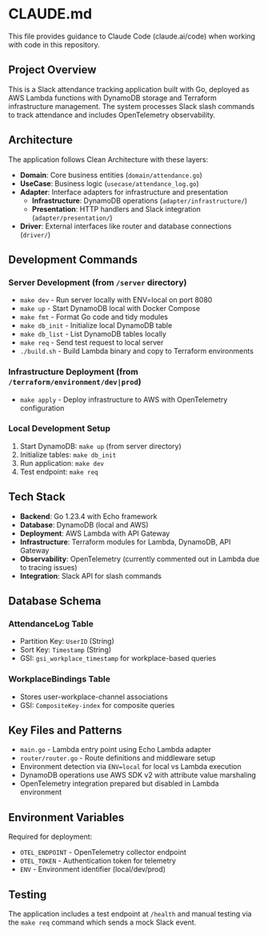 # CLAUDE.md

This file provides guidance to Claude Code (claude.ai/code) when working with code in this repository.

## Project Overview

This is a Slack attendance tracking application built with Go, deployed as AWS Lambda functions with DynamoDB storage and Terraform infrastructure management. The system processes Slack slash commands to track attendance and includes OpenTelemetry observability.

## Architecture

The application follows Clean Architecture with these layers:
- **Domain**: Core business entities (`domain/attendance.go`)
- **UseCase**: Business logic (`usecase/attendance_log.go`)
- **Adapter**: Interface adapters for infrastructure and presentation
  - **Infrastructure**: DynamoDB operations (`adapter/infrastructure/`)
  - **Presentation**: HTTP handlers and Slack integration (`adapter/presentation/`)
- **Driver**: External interfaces like router and database connections (`driver/`)

## Development Commands

### Server Development (from `/server` directory)
- `make dev` - Run server locally with ENV=local on port 8080
- `make up` - Start DynamoDB local with Docker Compose
- `make fmt` - Format Go code and tidy modules
- `make db_init` - Initialize local DynamoDB table
- `make db_list` - List DynamoDB tables locally
- `make req` - Send test request to local server
- `./build.sh` - Build Lambda binary and copy to Terraform environments

### Infrastructure Deployment (from `/terraform/environment/dev|prod`)
- `make apply` - Deploy infrastructure to AWS with OpenTelemetry configuration

### Local Development Setup
1. Start DynamoDB: `make up` (from server directory)
2. Initialize tables: `make db_init`
3. Run application: `make dev`
4. Test endpoint: `make req`

## Tech Stack

- **Backend**: Go 1.23.4 with Echo framework
- **Database**: DynamoDB (local and AWS)
- **Deployment**: AWS Lambda with API Gateway
- **Infrastructure**: Terraform modules for Lambda, DynamoDB, API Gateway
- **Observability**: OpenTelemetry (currently commented out in Lambda due to tracing issues)
- **Integration**: Slack API for slash commands

## Database Schema

### AttendanceLog Table
- Partition Key: `UserID` (String)
- Sort Key: `Timestamp` (String)
- GSI: `gsi_workplace_timestamp` for workplace-based queries

### WorkplaceBindings Table
- Stores user-workplace-channel associations
- GSI: `CompositeKey-index` for composite queries

## Key Files and Patterns

- `main.go` - Lambda entry point using Echo Lambda adapter
- `router/router.go` - Route definitions and middleware setup
- Environment detection via `ENV=local` for local vs Lambda execution
- DynamoDB operations use AWS SDK v2 with attribute value marshaling
- OpenTelemetry integration prepared but disabled in Lambda environment

## Environment Variables

Required for deployment:
- `OTEL_ENDPOINT` - OpenTelemetry collector endpoint
- `OTEL_TOKEN` - Authentication token for telemetry
- `ENV` - Environment identifier (local/dev/prod)

## Testing

The application includes a test endpoint at `/health` and manual testing via the `make req` command which sends a mock Slack event.